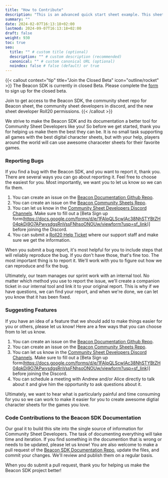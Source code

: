 ```yaml
---
title: "How to Contribute"
description: "This is an advanced quick start sheet example. This sheet takes an advanced approach to building the Beacon sheet."
summary: ""
date: 2024-02-07T16:13:18+02:00
lastmod: 2024-09-07T16:13:18+02:00
draft: false
weight: 930
toc: true
seo:
  title: "" # custom title (optional)
  description: "" # custom description (recommended)
  canonical: "" # custom canonical URL (optional)
  noindex: false # false (default) or true
---
```


{{< callout context="tip" title="Join the Closed Beta" icon="outline/rocket" >}}
The Beacon SDK is currently in closed Beta. Please complete the [form](https://forms.gle/XXnj1SbfmYnUq8Hu9) to sign up for the closed beta.

Join to get access to the Beacon SDK, the community sheet repo for Beacon sheet, the community sheet developers in discord, and the new sheet developer Roll20 permissions.
{{< /callout >}}

We strive to make the Beacon SDK and its documentation a better tool for Community Sheet Developers like you! So before we get started, thank you for helping us make them the best they can be. It is no small task supporting all games with the best digital character sheets, but with your help, players around the world will can use awesome characeter sheets for their favorite games.

### Reporting Bugs

If you find a bug with the Beacon SDK, and you want to report it, thank you. There are several ways you can go about reporting it. Feel free to choose the easiest for you. Most importantly, we want you to let us know so we can fix them. 

1. You can create an issue on the [Beacon Documentation Github Repo](https://github.com/Roll20/beacon-docs/issues).
2. You can create an issue on the [Beacon Community Sheets Repo](https://github.com/Roll20/roll20-beacon-sheets/issues).
3. You can let us know in the [Community Sheet Developers Discord Channels](https://discord.gg/RollThru). Make sure to fill out a [Beta Sign up form(https://docs.google.com/forms/d/e/1FAIpQLScwIAc38NhSTYBtZH04pkDj9O7APwysdgsRnVssFNhsoONOUw/viewform?usp=sf_link)] before joining the Discord.
4. You can submit a [Roll20 Help Ticket](https://help.roll20.net/hc/en-us/requests/new?ticket_form_id=1500000234201) where our support staff and make sure we get the information.

When you submit a bug report, it's most helpful for you to include steps that will reliably reproduce the bug. If you don't have those, that's fine too. The most important thing is to report it. We'll work with you to figure out how we can reproduce and fix the bug.

Ultimately, our team manages our sprint work with an internal tool. No matter which method you use to report the issue, we'll create a companion ticket in our internal tool and link it to your original report. This is why if we have questions, we can find your report, and when we're done, we can let you know that it has been fixed.

### Suggesting Features

If you have an idea of a feature that we should add to make things easier for you or others, please let us know! Here are a few ways that you can choose from to let us know.

1. You can create an issue on the [Beacon Documentation Github Repo](https://github.com/Roll20/beacon-docs/issues).
2. You can create an issue on the [Beacon Community Sheets Repo](https://github.com/Roll20/roll20-beacon-sheets/issues).
3. You can let us know in the [Community Sheet Developers Discord Channels](https://discord.gg/RollThru). Make sure to fill out a [Beta Sign up form(https://docs.google.com/forms/d/e/1FAIpQLScwIAc38NhSTYBtZH04pkDj9O7APwysdgsRnVssFNhsoONOUw/viewform?usp=sf_link)] before joining the Discord.
4. You can schedule a meeting with Andrew and/or Alice directly to talk about it and give him the opportunity to ask questions about it.

Ultimately, we want to hear what is particularly painful and time consuming for you so we can work to make it easier for you to create awesome digtial character sheets for the games you love.

### Code Contributions to the Beacon SDK Documentation

Our goal it to build this site into the single source of information for Community Sheet Developers. The task of documenting everything will take time and iteration. If you find something in the documention that is wrong or needs to be updated, please let us know! You are also welcome to make a pull request of the [Beacon SDK Documentation Repo](https://github.com/Roll20/beacon-docs/pulls), update the files, and commit your changes. We'll review and publish them on a regular basis.

When you do submit a pull request, thank you for helping us make the Beacon SDK project better!